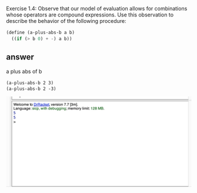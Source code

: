 Exercise 1.4: Observe that our model of evaluation allows for combinations whose operators are compound expressions. Use this observation to describe the behavior of the following procedure:

```scheme
(define (a-plus-abs-b a b)
  ((if (> b 0) + -) a b))
 ```

## answer
a plus abs of b

```
(a-plus-abs-b 2 3)
(a-plus-abs-b 2 -3)
```
![](./exercise_1.4.jpg)